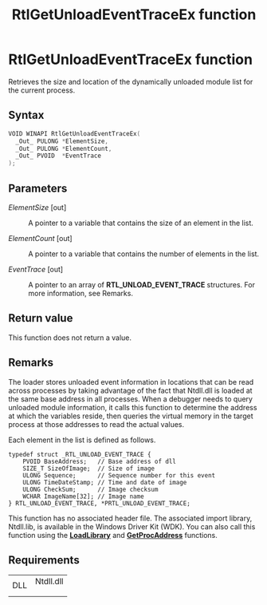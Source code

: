 ﻿---
Description: 'Retrieves the size and location of the dynamically unloaded module list for the current process.'
ms.assetid: '53ac9a7f-aa4a-412d-a6f7-a3a73bede5c2'
title: RtlGetUnloadEventTraceEx function
---

# RtlGetUnloadEventTraceEx function

Retrieves the size and location of the dynamically unloaded module list for the current process.

## Syntax


```C++
VOID WINAPI RtlGetUnloadEventTraceEx(
  _Out_ PULONG *ElementSize,
  _Out_ PULONG *ElementCount,
  _Out_ PVOID  *EventTrace
);
```



## Parameters

<dl> <dt>

*ElementSize* \[out\]
</dt> <dd>

A pointer to a variable that contains the size of an element in the list.

</dd> <dt>

*ElementCount* \[out\]
</dt> <dd>

A pointer to a variable that contains the number of elements in the list.

</dd> <dt>

*EventTrace* \[out\]
</dt> <dd>

A pointer to an array of **RTL\_UNLOAD\_EVENT\_TRACE** structures. For more information, see Remarks.

</dd> </dl>

## Return value

This function does not return a value.

## Remarks

The loader stores unloaded event information in locations that can be read across processes by taking advantage of the fact that Ntdll.dll is loaded at the same base address in all processes. When a debugger needs to query unloaded module information, it calls this function to determine the address at which the variables reside, then queries the virtual memory in the target process at those addresses to read the actual values.

Each element in the list is defined as follows.

``` syntax
typedef struct _RTL_UNLOAD_EVENT_TRACE {
    PVOID BaseAddress;   // Base address of dll
    SIZE_T SizeOfImage;  // Size of image
    ULONG Sequence;      // Sequence number for this event
    ULONG TimeDateStamp; // Time and date of image
    ULONG CheckSum;      // Image checksum
    WCHAR ImageName[32]; // Image name
} RTL_UNLOAD_EVENT_TRACE, *PRTL_UNLOAD_EVENT_TRACE;
```

This function has no associated header file. The associated import library, Ntdll.lib, is available in the Windows Driver Kit (WDK). You can also call this function using the [**LoadLibrary**](base.loadlibrary) and [**GetProcAddress**](base.getprocaddress) functions.

## Requirements



|                |                                                                                      |
|----------------|--------------------------------------------------------------------------------------|
| DLL<br/> | <dl> <dt>Ntdll.dll</dt> </dl> |



 

 




